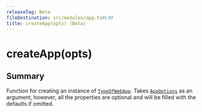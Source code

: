 ```yaml
---
releaseTag: Beta
fileDestination: src/modules/app.ts#L49
title: createApp(opts) (Beta)
---
```


# createApp(opts)

## Summary

Function for creating an instance of [`TypeOfWebApp`](TypeOfWebApp.md). Takes [`AppOptions`](AppOptions.md) as an argument, however, all the properties are optional and will be filled with the defaults if omitted.
